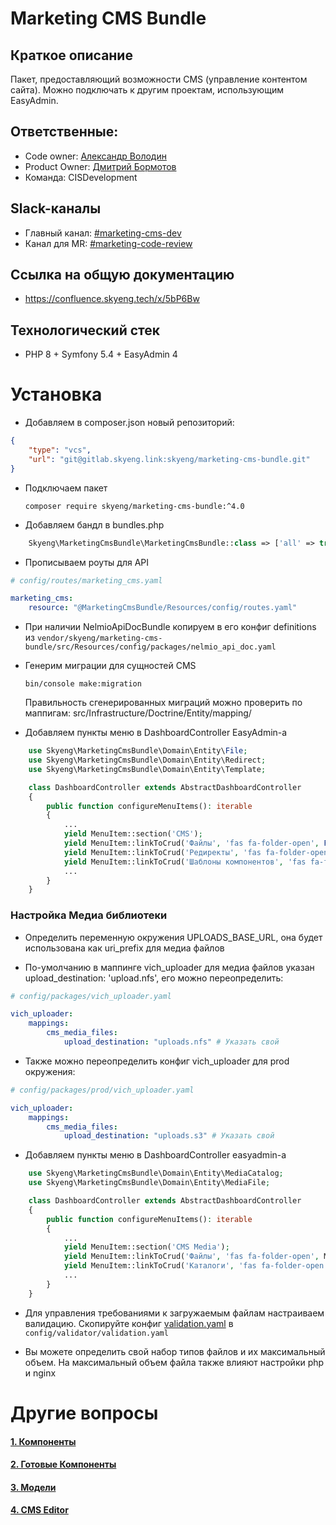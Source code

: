 # Marketing CMS Bundle

## Краткое описание

Пакет, предоставляющий возможности CMS (управление контентом сайта). Можно подключать к другим проектам, использующим EasyAdmin.

## Ответственные:

-   Code owner: [Александр Володин](https://skyeng.slack.com/team/U01EW8X27M5)
-   Product Owner: [Дмитрий Бормотов](https://skyeng.slack.com/team/U8V9M21M5)
-   Команда: CISDevelopment

## Slack-каналы

-   Главный канал: [#marketing-cms-dev](https://skyeng.slack.com/archives/C02H1DCDDUY)
-   Канал для MR: [#marketing-code-review](https://skyeng.slack.com/archives/CS3911LA1)

## Ссылка на общую документацию

-   https://confluence.skyeng.tech/x/5bP6Bw

## Технологический стек

-   PHP 8 + Symfony 5.4 + EasyAdmin 4

# Установка

-   Добавляем в composer.json новый репозиторий:

```json
{
    "type": "vcs",
    "url": "git@gitlab.skyeng.link:skyeng/marketing-cms-bundle.git"
}
```

-   Подключаем пакет

    `composer require skyeng/marketing-cms-bundle:^4.0`

-   Добавляем бандл в bundles.php

```php
    Skyeng\MarketingCmsBundle\MarketingCmsBundle::class => ['all' => true]
```

-   Прописываем роуты для API

```yaml
# config/routes/marketing_cms.yaml

marketing_cms:
    resource: "@MarketingCmsBundle/Resources/config/routes.yaml"
```

-   При наличии NelmioApiDocBundle копируем в его конфиг definitions из `vendor/skyeng/marketing-cms-bundle/src/Resources/config/packages/nelmio_api_doc.yaml`

-   Генерим миграции для сущностей CMS

    `bin/console make:migration`

    Правильность сгенерированных миграций можно проверить по маппигам: src/Infrastructure/Doctrine/Entity/mapping/

-   Добавляем пункты меню в DashboardController EasyAdmin-а

```php
    use Skyeng\MarketingCmsBundle\Domain\Entity\File;
    use Skyeng\MarketingCmsBundle\Domain\Entity\Redirect;
    use Skyeng\MarketingCmsBundle\Domain\Entity\Template;

    class DashboardController extends AbstractDashboardController
    {
        public function configureMenuItems(): iterable
        {
            ...
            yield MenuItem::section('CMS');
            yield MenuItem::linkToCrud('Файлы', 'fas fa-folder-open', File::class);
            yield MenuItem::linkToCrud('Редиректы', 'fas fa-folder-open', Redirect::class);
            yield MenuItem::linkToCrud('Шаблоны компонентов', 'fas fa-folder-open', Template::class);
            ...
        }
    }
```

### Настройка Медиа библиотеки

-   Определить переменную окружения UPLOADS_BASE_URL, она будет использована как uri_prefix для медиа файлов

-   По-умолчанию в маппинге vich_uploader для медиа файлов указан upload_destination: 'upload.nfs', его можно переопределить:

```yaml
# config/packages/vich_uploader.yaml

vich_uploader:
    mappings:
        cms_media_files:
            upload_destination: "uploads.nfs" # Указать свой
```

-   Также можно переопределить конфиг vich_uploader для prod окружения:

```yaml
# config/packages/prod/vich_uploader.yaml

vich_uploader:
    mappings:
        cms_media_files:
            upload_destination: "uploads.s3" # Указать свой
```

-   Добавляем пункты меню в DashboardController easyadmin-а

```php
    use Skyeng\MarketingCmsBundle\Domain\Entity\MediaCatalog;
    use Skyeng\MarketingCmsBundle\Domain\Entity\MediaFile;

    class DashboardController extends AbstractDashboardController
    {
        public function configureMenuItems(): iterable
        {
            ...
            yield MenuItem::section('CMS Media');
            yield MenuItem::linkToCrud('Файлы', 'fas fa-folder-open', MediaFile::class);
            yield MenuItem::linkToCrud('Каталоги', 'fas fa-folder-open', MediaCatalog::class);
            ...
        }
    }
```

-   Для управления требованиями к загружаемым файлам настраиваем валидацию. Скопируйте конфиг [validation.yaml](https://gitlab.skyeng.link/skyeng/marketing-cms-bundle/-/blob/master/src/Resources/config/default/validator/validation.yaml) в `config/validator/validation.yaml`

-   Вы можете определить свой набор типов файлов и их максимальный объем. На максимальный объем файла также влияют настройки php и nginx

# Другие вопросы

#### [1. Компоненты](https://gitlab.skyeng.link/skyeng/marketing-cms-bundle/-/blob/master/docs/COMPONENT.md)

#### [2. Готовые Компоненты](https://gitlab.skyeng.link/skyeng/marketing-cms-bundle/-/blob/master/docs/TEMPLATE_COMPONENT.md)

#### [3. Модели](https://gitlab.skyeng.link/skyeng/marketing-cms-bundle/-/blob/master/docs/MODEL.md)

#### [4. CMS Editor](https://gitlab.skyeng.link/skyeng/marketing-cms-bundle/-/blob/master/docs/CMS_EDITOR.md)
